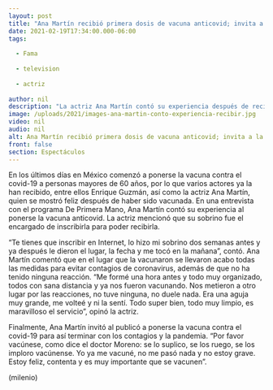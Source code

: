 ```yaml
---
layout: post
title: "Ana Martín recibió primera dosis de vacuna anticovid; invita a la gente a vacunarse"
date: 2021-02-19T17:34:00.000-06:00
tags:
  
  - Fama
  
  - television
  
  - actriz
  
author: nil
description: "La actriz Ana Martín contó su experiencia después de recibir la primera dosis de la vacuna contra el covid-19. "
image: /uploads/2021/images-ana-martin-conto-experiencia-recibir.jpg
video: nil
audio: nil
alt: Ana Martín recibió primera dosis de vacuna anticovid; invita a la gente a vacunarse
front: false
section: Espectáculos
---
```


En los últimos días en México comenzó a ponerse la vacuna contra el covid-19 a personas mayores de 60 años, por lo que varios actores ya la han recibido, entre ellos Enrique Guzmán, así como la actriz Ana Martín, quien se mostró feliz después de haber sido vacunada. En una entrevista con el programa De Primera Mano, Ana Martín contó su experiencia al ponerse la vacuna anticovid. La actriz mencionó que su sobrino fue el encargado de inscribirla para poder recibirla. 

“Te tienes que inscribir en Internet, lo hizo mi sobrino dos semanas antes y ya después le dieron el lugar, la fecha y me tocó en la mañana”, contó. Ana Martín comentó que en el lugar que la vacunaron se llevaron acabo todas las medidas para evitar contagios de coronavirus, además de que no ha tenido ninguna reacción. “Me formé una hora antes y todo muy organizado, todos con sana distancia y ya nos fueron vacunando. Nos metieron a otro lugar por las reacciones, no tuve ninguna, no duele nada. Era una aguja muy grande, me volteé y ni la sentí. Todo super bien, todo muy limpio, es maravilloso el servicio”, opinó la actriz. 

Finalmente, Ana Martín invitó al publicó a ponerse la vacuna contra el covid-19 para así terminar con los contagios y la pandemia. “Por favor vacúnese, como dice el doctor Moreno: se lo suplico, se los ruego, se los imploro vacúnense. Yo ya me vacuné, no me pasó nada y no estoy grave. Estoy feliz, contenta y es muy importante que se vacunen”. 

(milenio)